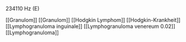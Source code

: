 234110 Hz (E)

[[Granulom]]
[[Granulom]]
[[Hodgkin Lymphom]]
[[Hodgkin-Krankheit]]
[[Lymphogranuloma inguinale]]
[[Lymphogranuloma venereum 0.02]]
[[Lymphogranuloma]]